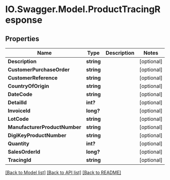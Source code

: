 # IO.Swagger.Model.ProductTracingResponse
## Properties

Name | Type | Description | Notes
------------ | ------------- | ------------- | -------------
**Description** | **string** |  | [optional] 
**CustomerPurchaseOrder** | **string** |  | [optional] 
**CustomerReference** | **string** |  | [optional] 
**CountryOfOrigin** | **string** |  | [optional] 
**DateCode** | **string** |  | [optional] 
**DetailId** | **int?** |  | [optional] 
**InvoiceId** | **long?** |  | [optional] 
**LotCode** | **string** |  | [optional] 
**ManufacturerProductNumber** | **string** |  | [optional] 
**DigiKeyProductNumber** | **string** |  | [optional] 
**Quantity** | **int?** |  | [optional] 
**SalesOrderId** | **long?** |  | [optional] 
**TracingId** | **string** |  | [optional] 

[[Back to Model list]](../README.md#documentation-for-models) [[Back to API list]](../README.md#documentation-for-api-endpoints) [[Back to README]](../README.md)

